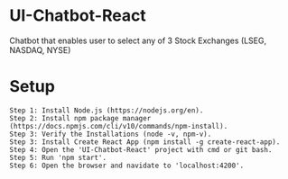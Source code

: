 # UI-Chatbot-React
Chatbot that enables user to select any of 3 Stock Exchanges (LSEG, NASDAQ, NYSE)

# Setup 

    Step 1: Install Node.js (https://nodejs.org/en).
    Step 2: Install npm package manager (https://docs.npmjs.com/cli/v10/commands/npm-install).
    Step 3: Verify the Installations (node -v, npm-v).
    Step 3: Install Create React App (npm install -g create-react-app).
    Step 4: Open the 'UI-Chatbot-React' project with cmd or git bash.
    Step 5: Run 'npm start'.
    Step 6: Open the browser and navidate to 'localhost:4200'.